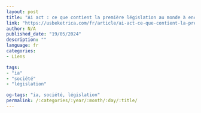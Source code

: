 ```yaml
---
layout: post
title: "Ai act : ce que contient la première législation au monde à encadrer l'intelligence artificielle"
link: "https://usbeketrica.com/fr/article/ai-act-ce-que-contient-la-premiere-legislation-au-monde-a-encadrer-l-intelligence-artificielle"
author: N/A
published_date: "19/05/2024"
description: ""
language: fr
categories:
- Liens

tags:
- "ia"
- "société"
- "législation"

og-tags: "ia, société, législation"
permalink: /:categories/:year/:month/:day/:title/
---
```

